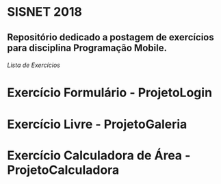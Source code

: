 # SISNET 2018 

## Repositório dedicado a postagem de exercícios para disciplina Programação Mobile.

###### Lista de Exercícios

# Exercício Formulário - ProjetoLogin

# Exercício Livre - ProjetoGaleria

# Exercício Calculadora de Área - ProjetoCalculadora

